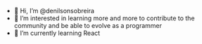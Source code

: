 - 👋 Hi, I’m @denilsonsobreira
- 👀 I’m interested in learning more and more to contribute to the community and be able to evolve as a programmer
- 🌱 I’m currently learning React

<!---
denilsonsobreira/denilsonsobreira is a ✨ special ✨ repository because its `README.md` (this file) appears on your GitHub profile.
You can click the Preview link to take a look at your changes.
--->
